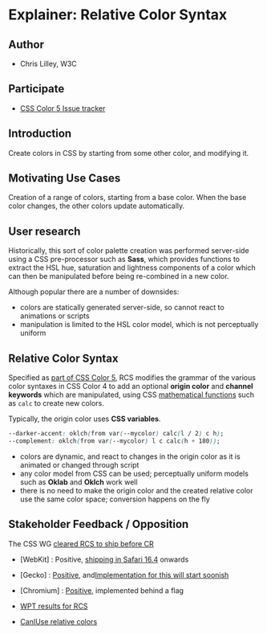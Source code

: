 # Explainer: Relative Color Syntax

## Author

- Chris Lilley, W3C

## Participate
- [CSS Color 5 Issue tracker](https://github.com/w3c/csswg-drafts/issues?q=is%3Aopen+is%3Aissue+label%3Acss-color-5)

## Introduction

Create colors in CSS by starting from some other color, and modifying it.

## Motivating Use Cases

Creation of a range of colors, starting from a base color.
When the base color changes, the other colors update automatically.

## User research

Historically, this sort of color palette creation was performed server-side
using a CSS pre-processor such as **Sass**,
which provides functions to extract the HSL
hue, saturation and lightness components of a color
which can then be manipulated
before being re-combined in a new color.

Although popular there are a number of downsides:

- colors are statically generated server-side, so cannot react to animations or scripts
- manipulation is limited to the HSL color model, which is not perceptually uniform

## Relative Color Syntax

Specified as [part of CSS Color 5](https://drafts.csswg.org/css-color-5/#relative-colors),
RCS modifies the grammar of the various color syntaxes in CSS Color 4
to add an optional **origin color**
and **channel keywords** which are manipulated, using CSS
[mathematical functions](https://drafts.csswg.org/css-values-4/#math) such as `calc`
to create new colors.

Typically, the origin color uses **CSS variables**.

```css
--darker-accent: oklch(from var(--mycolor) calc(l / 2) c h);
--complement: oklch(from var(--mycolor) l c calc(h + 180));
```

- colors are dynamic, and react to changes in the origin color as it is animated or changed through script
- any color model from CSS can be used; perceptually uniform models such as **Oklab** and **Oklch** work well
- there is no need to make the origin color and the created relative color use the same color space; conversion happens on the fly

## Stakeholder Feedback / Opposition

The CSS WG [cleared RCS to ship before CR](https://github.com/w3c/csswg-drafts/issues/7978)

- [WebKit] : Positive, [shipping in Safari 16.4](https://developer.apple.com/documentation/safari-release-notes/safari-16_4-release-notes#New-Features) onwards
- [Gecko] : [Positive](https://mozilla.github.io/standards-positions/), and[Implementation for this will start soonish](https://github.com/mozilla/standards-positions/issues/841)
- [Chromium] : [Positive](https://chromestatus.com/feature/5205844613922816), implemented behind a flag

- [WPT results for RCS](https://wpt.fyi/results/css/css-color/?label=master&label=experimental&aligned&q=relative)
- [CanIUse relative colors](https://caniuse.com/css-relative-colors)


